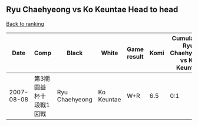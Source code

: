 ## Ryu Chaehyeong vs Ko Keuntae Head to head

[Back to ranking](../../index.md)




| **Date** | **Comp** | **Black** | **White** | **Game result** | **Komi** | **Cumulative Ryu Chaehyeong vs Ko Keuntae** | **Ryu Chaehyeong streak** | **Ko Keuntae streak** | 
| --- | --- | --- | --- | --- | --- | --- | --- | --- |
| 2007-08-08 | 第3期圓益杯十段戦1回戦 | Ryu Chaehyeong | Ko Keuntae | W+R | 6.5 | 0:1 | 0 | 1 |




